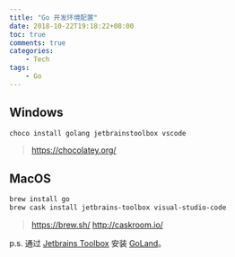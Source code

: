 ```yaml
---
title: "Go 开发环境配置"
date: 2018-10-22T19:18:22+08:00
toc: true
comments: true
categories:
    - Tech
tags: 
    - Go
---
```


## Windows

```powershell
choco install golang jetbrainstoolbox vscode
```
> https://chocolatey.org/

## MacOS

```bash
brew install go 
brew cask install jetbrains-toolbox visual-studio-code
```
> https://brew.sh/
> http://caskroom.io/

p.s. 通过 [Jetbrains Toolbox](https://www.jetbrains.com/toolbox/) 安装 [GoLand](https://www.jetbrains.com/go)。